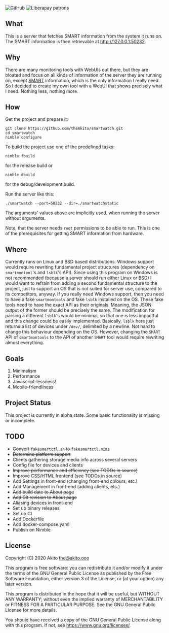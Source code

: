 ![GitHub](https://img.shields.io/badge/license-GPL--3.0-informational?style=plastic)
![Liberapay patrons](https://img.shields.io/liberapay/patrons/Akito?style=plastic)

## What
This is a server that fetches SMART information from the system it runs on. The SMART information is then retrievable at http://127.0.0.1:50232.

## Why
There are many monitoring tools with WebUIs out there, but they are bloated and focus on all kinds of information of the server they are running on, except [SMART](https://en.wikipedia.org/wiki/S.M.A.R.T.) information, which is the only information I really need.
So I decided to create my own tool with a WebUI that shows precisely what I need. Nothing less, nothing more.

## How
Get the project and prepare it:
```
git clone https://github.com/theAkito/smartwatch.git
cd smartwatch
nimble configure
```
To build the project use one of the predefined tasks:
```
nimble fbuild
```
for the release build or
```
nimble dbuild
```
for the debug/development build.

Run the server like this:
```
./smartwatch --port=50232 --dir=./smartwatchstatic
```
The arguments' values above are implicitly used, when running the server without arguments.

Note, that the server needs `root` permissions to be able to run.
This is one of the prerequisites for getting SMART information from hardware.

## Where
Currently runs on Linux and BSD based distributions.
Windows support would require rewriting fundamental project structures (dependency on `smartmontool`'s and `lsblk`'s API). Since using this program on Windows is not recommended (because a server should run either Linux or BSD) I would want to refrain from adding a second fundamental structure to the project, just to support an OS that is not suited for server use, compared to its competitors, anyway.
If you really need Windows support, then you need to have a fake `smartmontools` and fake `lsblk` installed on the OS. These fake tools need to have the exact API as their originals. Meaning, the JSON output of the former should be precisely the same. The modification for parsing a different `lsblk`'s would be minimal, so that one is less impactful and this change could be easily implemented. Basically, `lsblk` here just returns a list of devices under `/dev/`, delimited by a newline. Not hard to change this behaviour depending on the OS. However, changing the `SMART` API of `smartmontools` to the API of another `SMART` tool would require rewriting almost everything.

## Goals
1. Minimalism
2. Performance
3. Javascript-lessness!
4. Mobile-friendliness

## Project Status
This project is currently in alpha state. Some basic functionality is missing or incomplete.

## TODO
* ~~Convert `fakesmartctl.sh` to `fakesmartctl.nims`~~
* ~~Determine platform support~~
* Clients gathering storage media info across several servers
* Config file for devices and clients
* ~~Improve performance and efficiency (see TODOs in source)~~
* Improve CSS/HTML frontend (see TODOs in source)
* Add Settings in front-end (changing front-end colours, etc.)
* Add Management in front-end (adding clients, etc.)
* ~~Add build date to About page~~
* ~~Add Git revision to About page~~
* Aliasing devices in front-end
* Set up binary releases
* Set up CI
* Add Dockerfile
* Add docker-compose.yaml
* Publish on Nimble

## License
Copyright (C) 2020  Akito <the@akito.ooo>

This program is free software: you can redistribute it and/or modify
it under the terms of the GNU General Public License as published by
the Free Software Foundation, either version 3 of the License, or
(at your option) any later version.

This program is distributed in the hope that it will be useful,
but WITHOUT ANY WARRANTY; without even the implied warranty of
MERCHANTABILITY or FITNESS FOR A PARTICULAR PURPOSE.  See the
GNU General Public License for more details.

You should have received a copy of the GNU General Public License
along with this program.  If not, see <https://www.gnu.org/licenses/>.